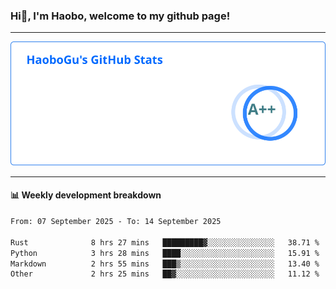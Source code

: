 <!--<h2 align="center"> Hi👋, I'm Haobo, welcome to my github page! </h2>-->
### Hi👋, I'm Haobo, welcome to my github page!
-------

<img href="https://github.com/HaoboGu" src="assets/stats.svg" alt="github stats" /> 

-------

#### 📊 **Weekly development breakdown**
<!--START_SECTION:waka-->

```txt
From: 07 September 2025 - To: 14 September 2025

Rust              8 hrs 27 mins   █████████▓░░░░░░░░░░░░░░░   38.71 %
Python            3 hrs 28 mins   ████░░░░░░░░░░░░░░░░░░░░░   15.91 %
Markdown          2 hrs 55 mins   ███▒░░░░░░░░░░░░░░░░░░░░░   13.40 %
Other             2 hrs 25 mins   ██▓░░░░░░░░░░░░░░░░░░░░░░   11.12 %
```

<!--END_SECTION:waka-->
<!--
backup url: https://github-readme-status-dusky-ten.vercel.app/api?username=HaoboGu&count_private=true&show_icons=true&theme=transparent&border_color=2f80ed
-->
<!--
**HaoboGu/HaoboGu** is a ✨ _special_ ✨ repository because its `README.md` (this file) appears on your GitHub profile.

Here are some ideas to get you started:

- 🔭 I’m currently working on AI-assisted programming tools
- 🌱 I’m currently learning ...
- 👯 I’m looking to collaborate on ...
- 🤔 I’m looking for help with ...
- 💬 Ask me about ...
- 📫 How to reach me: ...
- 😄 Pronouns: ...
- ⚡ Fun fact: ...
-->
